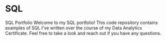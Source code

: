 # SQL
SQL Portfolio
Welcome to my SQL portfolio! This code repository contains examples of SQL I've written over the course of my Data Analytics Certificate. Feel free to take a look and reach out if you have any questions.
